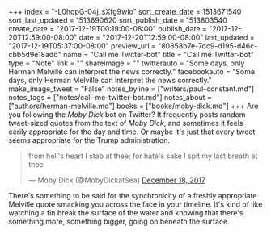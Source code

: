 +++
index = "-L0hqpG-04j_sXfg9wIo"
sort_create_date = 1513671540
sort_last_updated = 1513690620
sort_publish_date = 1513803540
create_date = "2017-12-19T00:19:00-08:00"
publish_date = "2017-12-20T12:59:00-08:00"
date = "2017-12-20T12:59:00-08:00"
last_updated = "2017-12-19T05:37:00-08:00"
preview_url = "80858b7e-7dc9-d195-d46c-cbb5d9e18add"
name = "Call me Twitter-bot"
title = "Call me Twitter-bot"
type = "Note"
link = ""
shareimage = ""
twitterauto = "Some days, only Herman Melville can interpret the news correctly."
facebookauto = "Some days, only Herman Melville can interpret the news correctly."
make_image_tweet = "False"
notes_byline = ["writers/paul-constant.md"]
notes_tags = ["notes/call-me-twitter-bot.md"]
notes_about = ["authors/herman-melville.md"]
books = ["books/moby-dick.md"]
+++
Are you following the *Moby Dick* bot on Twitter? It frequently posts random tweet-sized quotes from the text of *Moby Dick*, and sometimes it feels eerily appropriate for the day and time. Or maybe it's just that every tweet seems appropriate for the Trump administration. 

<blockquote class="twitter-tweet" data-lang="en"><p lang="en" dir="ltr">from hell&#39;s heart I stab at thee; for hate&#39;s sake I spit my last breath at thee</p>&mdash; Moby Dick (@MobyDickatSea) <a href="https://twitter.com/MobyDickatSea/status/942844675924418560?ref_src=twsrc%5Etfw">December 18, 2017</a></blockquote>

There's something to be said for the synchronicity of a freshly appropriate Melville quote smacking you across the face in your timeline. It's kind of like watching a fin break the surface of the water and knowing that there's something more, something bigger, going on beneath the surface.

